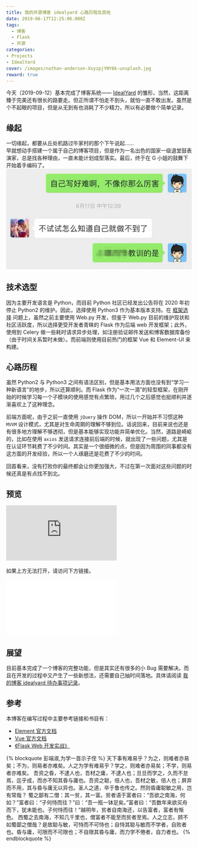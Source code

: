 ```yaml
---
title: 我的开源博客 idealyard 心路历程及其他
date: 2019-06-17T12:25:06.000Z
tags:
  - 博客
  - Flask
  - 开源
categories:
- Projects
- IdealYard
cover: /images/nathan-anderson-XxyzpjYNY8k-unsplash.jpg
reward: true
---
```

今天（2019-09-12）基本完成了博客系统—— [IdealYard](https://github.com/imoyao/idealyard) 的雏形，当然，这距离臻于完美还有很长的路要走。但正所谓不怕走不到头，就怕一直不敢出发。虽然是个不起眼的项目，但是从无到有也消耗了不少精力，所以有必要做个简单记录。
## 缘起
一切缘起，都要从丘处机路过牛家村的那个下午说起……   
早就想动手搭建一个属于自己的博客项目，但是作为一名出色的国家一级退堂鼓表演家，总是找各种理由，一直未能计划成型落实。最后，终于在 G 小姐的鼓舞下开始着手编码了。
![不试试，怎么知道自己做不到呢？](/images/wx_img_20190910153859.jpg)

## 技术选型

因为主要开发语言是 Python，而目前 Python 社区已经发出公告将在 2020 年初停止 Python2 的维护。因此，选择使用 Python3 作为基本版本支持。在 [框架选择](/blog/2019-06-05/Flask-vs-webpy/) 问题上，虽然之前主要使用 Web.py 开发，但鉴于 Web.py 目前的维护现状和社区活跃度，所以选择更受开发者青睐的 Flask 作为后端 web 开发框架；此外，使用到 Celery 做一些耗时请求异步处理，如注册验证邮件发送和博客数据库备份（由于时间关系暂时未做）。而前端则使用目前热门的框架 Vue 和 Element-UI 来构建。

## 心路历程
虽然 Python2 与 Python3 之间有语法区别，但是基本用法方面也没有到“学习一种新语言”的地步，所以还算顺利。而 Flask 作为“一次一滴”的轻型框架，在刚开始的时候学习每一个子模块的使用感觉有点繁琐，用过几个之后感觉也挺顺利并逐渐喜欢上了这种理念。

前端方面呢，由于之前一直使用 `jQuery` 操作 DOM，所以一开始并不习惯这种 `MVVM` 设计模式，尤其是对生命周期的理解不够到位。话说回来，目前来说也还是有很多地方理解不够透彻，但是基本能够实现功能并简单优化。当然，道路是崎岖的，比如在使用 `axios` 发送请求连接前后端的时候，就出现了一些问题，尤其是在认证环节耗费了不少时间。其实是一个很细微的点，但是因为周围的同事都没有这方面的开发经验，所以一个人琢磨还是花费了不少的时间。

回首看来，没有打败你的最终都会让你更加强大，不过在第一次面对这些问题的时候还真是有点找不到北。

## 预览

<iframe class="bilibili" src="https://xbeibeix.com/api/bilibili/biliplayer/?url=BV11v411v76q" scrolling="no" border="0" frameborder="no" framespacing="0" allowfullscreen="true"> </iframe>

如果上方无法打开，请访问下方链接。

<iframe class="bilibili" src="//player.bilibili.com/player.html?aid=244176193&bvid=BV11v411v76q&cid=221300555&page=1&high_quality=1" scrolling="no" border="0" frameborder="no" framespacing="0" allowfullscreen="true"> </iframe>

## 展望
目前基本完成了一个博客的完整功能，但是其实还有很多的小 Bug 需要解决。而且在开发的过程中又产生了一些新想法，还需要自己抽时间落地。具体请阅读 [我的博客 idealyard 待办事项记录](/blog/2019-08-29/blog-idealyard-TODO/)。

## 参考
本博客在编写过程中主要参考链接和书目有：
- [Element 官方文档](https://element.eleme.cn/#/zh-CN/component)
- [Vue 官方文档](https://cn.vuejs.org/v2/guide/index.html)
- [《Flask Web 开发实战》](https://book.douban.com/subject/30310340/)

{% blockquote 彭端淑,为学一首示子侄 %}
天下事有难易乎？为之，则难者亦易矣；不为，则易者亦难矣。人之为学有难易乎？学之，则难者亦易矣；不学，则易者亦难矣。
吾资之昏，不逮人也，吾材之庸，不逮人也；旦旦而学之，久而不怠焉，迄乎成，而亦不知其昏与庸也。吾资之聪，倍人也，吾材之敏，倍人也；屏弃而不用，其与昏与庸无以异也。圣人之道，卒于鲁也传之。然则昏庸聪敏之用，岂有常哉？
蜀之鄙有二僧：其一贫，其一富。贫者语于富者曰：“吾欲之南海，何如？”富者曰：“子何恃而往？”曰：“吾一瓶一钵足矣。”富者曰：“吾数年来欲买舟而下，犹未能也。子何恃而往！”越明年，贫者自南海还，以告富者，富者有惭色。
西蜀之去南海，不知几千里也，僧富者不能至而贫者至焉。人之立志，顾不如蜀鄙之僧哉？是故聪与敏，可恃而不可恃也；自恃其聪与敏而不学者，自败者也。昏与庸，可限而不可限也；不自限其昏与庸，而力学不倦者，自力者也。
{% endblockquote %}
